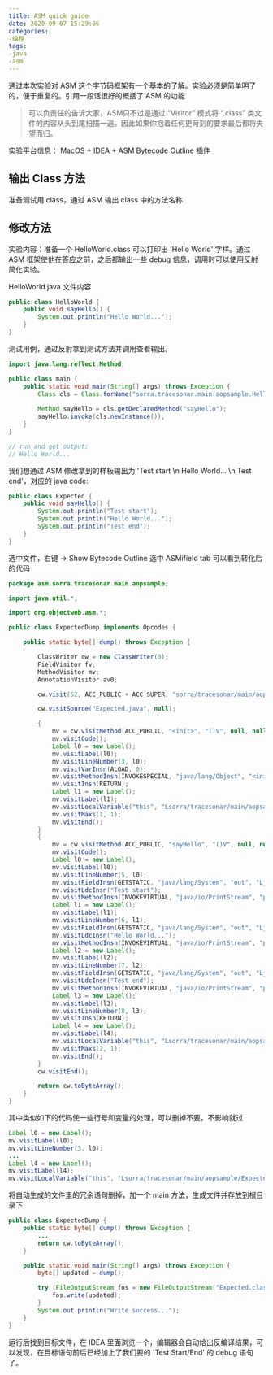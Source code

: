 ```yaml
---
title: ASM quick guide
date: 2020-09-07 15:29:05
categories:
-编程
tags:
-java
-asm
---
```


通过本次实验对 ASM 这个字节码框架有一个基本的了解。实验必须是简单明了的，便于重复的。引用一段话很好的概括了 ASM 的功能

> 可以负责任的告诉大家，ASM只不过是通过 “Visitor” 模式将 “.class” 类文件的内容从头到尾扫描一遍。因此如果你抱着任何更苛刻的要求最后都将失望而归。

实验平台信息：
    MacOS + IDEA + ASM Bytecode Outline 插件

## 输出 Class 方法

准备测试用 class，通过 ASM 输出 class 中的方法名称



## 修改方法

实验内容：准备一个 HelloWorld.class 可以打印出 'Hello World' 字样。通过 ASM 框架使他在答应之前，之后都输出一些 debug 信息，调用时可以使用反射简化实验。

HelloWorld.java 文件内容

```java
public class HelloWorld {
    public void sayHello() {
        System.out.println("Hello World...");
    }
}
```

测试用例，通过反射拿到测试方法并调用查看输出。

```java
import java.lang.reflect.Method;

public class main {
    public static void main(String[] args) throws Exception {
        Class cls = Class.forName("sorra.tracesonar.main.aopsample.HelloWorld");
        
        Method sayHello = cls.getDeclaredMethod("sayHello");
        sayHello.invoke(cls.newInstance());
    }
}

// run and get output:
// Hello World...
```

我们想通过 ASM 修改拿到的样板输出为 'Test start \n Hello World... \n Test end'，对应的 java code:

```java
public class Expected {
    public void sayHello() {
        System.out.println("Test start");
        System.out.println("Hello World...");
        System.out.println("Test end");
    }
}
```

选中文件，右键 -> Show Bytecode Outline 选中 ASMifield tab 可以看到转化后的代码

```java
package asm.sorra.tracesonar.main.aopsample;

import java.util.*;

import org.objectweb.asm.*;

public class ExpectedDump implements Opcodes {

    public static byte[] dump() throws Exception {

        ClassWriter cw = new ClassWriter(0);
        FieldVisitor fv;
        MethodVisitor mv;
        AnnotationVisitor av0;

        cw.visit(52, ACC_PUBLIC + ACC_SUPER, "sorra/tracesonar/main/aopsample/Expected", null, "java/lang/Object", null);

        cw.visitSource("Expected.java", null);

        {
            mv = cw.visitMethod(ACC_PUBLIC, "<init>", "()V", null, null);
            mv.visitCode();
            Label l0 = new Label();
            mv.visitLabel(l0);
            mv.visitLineNumber(3, l0);
            mv.visitVarInsn(ALOAD, 0);
            mv.visitMethodInsn(INVOKESPECIAL, "java/lang/Object", "<init>", "()V", false);
            mv.visitInsn(RETURN);
            Label l1 = new Label();
            mv.visitLabel(l1);
            mv.visitLocalVariable("this", "Lsorra/tracesonar/main/aopsample/Expected;", null, l0, l1, 0);
            mv.visitMaxs(1, 1);
            mv.visitEnd();
        }
        {
            mv = cw.visitMethod(ACC_PUBLIC, "sayHello", "()V", null, null);
            mv.visitCode();
            Label l0 = new Label();
            mv.visitLabel(l0);
            mv.visitLineNumber(5, l0);
            mv.visitFieldInsn(GETSTATIC, "java/lang/System", "out", "Ljava/io/PrintStream;");
            mv.visitLdcInsn("Test start");
            mv.visitMethodInsn(INVOKEVIRTUAL, "java/io/PrintStream", "println", "(Ljava/lang/String;)V", false);
            Label l1 = new Label();
            mv.visitLabel(l1);
            mv.visitLineNumber(6, l1);
            mv.visitFieldInsn(GETSTATIC, "java/lang/System", "out", "Ljava/io/PrintStream;");
            mv.visitLdcInsn("Hello World...");
            mv.visitMethodInsn(INVOKEVIRTUAL, "java/io/PrintStream", "println", "(Ljava/lang/String;)V", false);
            Label l2 = new Label();
            mv.visitLabel(l2);
            mv.visitLineNumber(7, l2);
            mv.visitFieldInsn(GETSTATIC, "java/lang/System", "out", "Ljava/io/PrintStream;");
            mv.visitLdcInsn("Test end");
            mv.visitMethodInsn(INVOKEVIRTUAL, "java/io/PrintStream", "println", "(Ljava/lang/String;)V", false);
            Label l3 = new Label();
            mv.visitLabel(l3);
            mv.visitLineNumber(8, l3);
            mv.visitInsn(RETURN);
            Label l4 = new Label();
            mv.visitLabel(l4);
            mv.visitLocalVariable("this", "Lsorra/tracesonar/main/aopsample/Expected;", null, l0, l4, 0);
            mv.visitMaxs(2, 1);
            mv.visitEnd();
        }
        cw.visitEnd();

        return cw.toByteArray();
    }
}
```

其中类似如下的代码使一些行号和变量的处理，可以删掉不要，不影响就过

```java
Label l0 = new Label();
mv.visitLabel(l0);
mv.visitLineNumber(3, l0);
...
Label l4 = new Label();
mv.visitLabel(l4);
mv.visitLocalVariable("this", "Lsorra/tracesonar/main/aopsample/Expected;", null, l0, l4, 0);
```

将自动生成的文件里的冗余语句删掉，加一个 main 方法，生成文件并存放到根目录下

```java
public class ExpectedDump {
    public static byte[] dump() throws Exception {
        ...
        return cw.toByteArray();
    }

    public static void main(String[] args) throws Exception {
        byte[] updated = dump();

        try (FileOutputStream fos = new FileOutputStream("Expected.class")) {
            fos.write(updated);
        }
        System.out.println("Write success...");
    }
}
```

运行后找到目标文件，在 IDEA 里面浏览一个，编辑器会自动给出反编译结果，可以发现，在目标语句前后已经加上了我们要的 'Test Start/End' 的 debug 语句了。